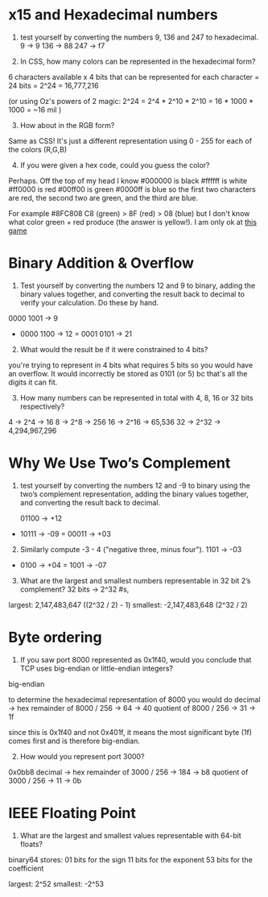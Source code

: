 # x15 and Hexadecimal numbers

1. test yourself by converting the numbers 9, 136 and 247 to hexadecimal.
9   -> 9
136 -> 88
247 -> f7
 
2. In CSS, how many colors can be represented in the hexadecimal form?

6 characters available x 4 bits that can be represented for each character
= 24 bits
= 2^24
= 16,777,216

(or using Oz's powers of 2 magic:
2^24
= 2^4 * 2^10 * 2^10
= 16 * 1000 * 1000
= ~16 mil
)

3. How about in the RGB form?

Same as CSS! It's just a different representation using 0 - 255 for each of the colors (R,G,B)

4. If you were given a hex code, could you guess the color?

Perhaps. Off the top of my head I know
#000000 is black
#ffffff is white
#ff0000 is red
#00ff00 is green
#0000ff is blue
so the first two characters are red, the second two are green, and the third are blue. 

For example
#8FC808
C8 (green) > 8F (red) > 08 (blue)
but I don't know what color green + red produce (the answer is yellow!). I am only ok at [this game](http://yizzle.com/whatthehex)

# Binary Addition & Overflow

1. Test yourself by converting the numbers 12 and 9 to binary, adding the binary values together, and converting the result back to decimal to verify your calculation. Do these by hand.

  0000 1001 -> 9
+ 0000 1100 -> 12
= 0001 0101 -> 21

2. What would the result be if it were constrained to 4 bits?

you're trying to represent in 4 bits what requires 5 bits so you would have an overflow. It would incorrectly be stored as 0101 (or 5) bc that's all the digits it can fit.

3. How many numbers can be represented in total with 4, 8, 16 or 32 bits respectively?

4  -> 2^4  -> 16
8  -> 2^8  -> 256
16 -> 2^16 -> 65,536
32 -> 2^32 -> 4,294,967,296

# Why We Use Two’s Complement

1. test yourself by converting the numbers 12 and -9 to binary using the two’s complement representation, adding the binary values together, and converting the result back to decimal. 

   01100 -> +12
+  10111 -> -09
=  00011 -> +03

2. Similarly compute -3 - 4 ("negative three, minus four"). 
   1101 -> -03
-  0100 -> +04
=  1001 -> -07

3. What are the largest and smallest numbers representable in 32 bit 2’s complement?
32 bits -> 2^32 #s,

largest:  2,147,483,647  ((2^32 / 2) - 1)
smallest: -2,147,483,648 (2^32 / 2)

# Byte ordering

1. If you saw port 8000 represented as 0x1f40, would you conclude that TCP uses big-endian or little-endian integers?

big-endian

to determine the hexadecimal representation of 8000 you would do
                           decimal -> hex
remainder of 8000 / 256 -> 64      -> 40
quotient  of 8000 / 256 -> 31      -> 1f

since this is 0x1f40 and not 0x401f, it means the most significant byte (1f) comes first and is therefore big-endian.

2. How would you represent port 3000?

0x0bb8
                           decimal  -> hex
remainder of 3000 / 256 -> 184      -> b8
quotient  of 3000 / 256 -> 11       -> 0b

# IEEE Floating Point

1. What are the largest and smallest values representable with 64-bit floats?

binary64 stores:
01 bits for the sign
11 bits for the exponent
53 bits for the coefficient

largest:   2^52
smallest: -2^53
